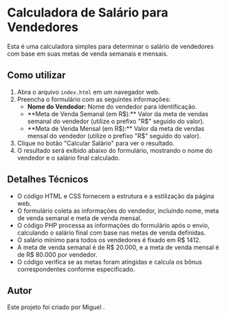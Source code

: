 
# Calculadora de Salário para Vendedores

Esta é uma calculadora simples para determinar o salário de vendedores com base em suas metas de venda semanais e mensais.

## Como utilizar

1. Abra o arquivo `index.html` em um navegador web.
2. Preencha o formulário com as seguintes informações:
   - **Nome do Vendedor:** Nome do vendedor para identificação.
   - **Meta de Venda Semanal (em R$):** Valor da meta de vendas semanal do vendedor (utilize o prefixo "R$" seguido do valor).
   - **Meta de Venda Mensal (em R$):** Valor da meta de vendas mensal do vendedor (utilize o prefixo "R$" seguido do valor).
3. Clique no botão "Calcular Salário" para ver o resultado.
4. O resultado será exibido abaixo do formulário, mostrando o nome do vendedor e o salário final calculado.

## Detalhes Técnicos

- O código HTML e CSS fornecem a estrutura e a estilização da página web.
- O formulário coleta as informações do vendedor, incluindo nome, meta de venda semanal e meta de venda mensal.
- O código PHP processa as informações do formulário após o envio, calculando o salário final com base nas metas de venda definidas.
- O salário mínimo para todos os vendedores é fixado em R$ 1412.
- A meta de venda semanal é de R$ 20.000, e a meta de venda mensal é de R$ 80.000 por vendedor.
- O código verifica se as metas foram atingidas e calcula os bônus correspondentes conforme especificado.

## Autor

Este projeto foi criado por Miguel .

